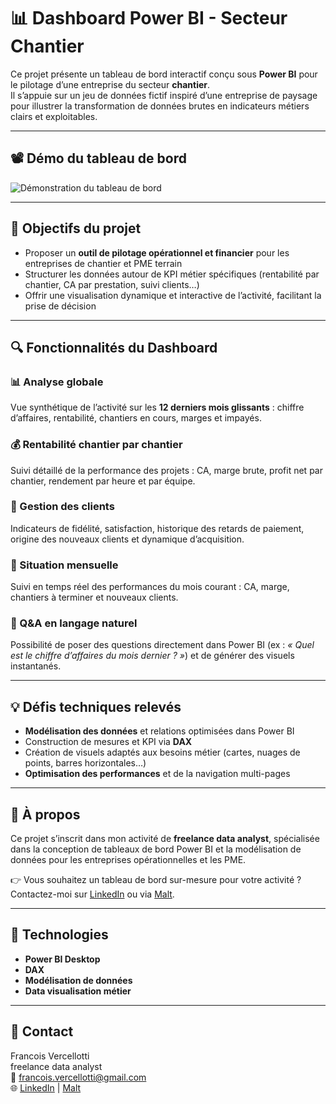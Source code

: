 # 📊 Dashboard Power BI - Secteur Chantier

Ce projet présente un tableau de bord interactif conçu sous **Power BI** pour le pilotage d’une entreprise du secteur **chantier**.  
Il s’appuie sur un jeu de données fictif inspiré d’une entreprise de paysage pour illustrer la transformation de données brutes en indicateurs métiers clairs et exploitables.

---

## 📽️ Démo du tableau de bord

![Démonstration du tableau de bord](assets/screencast_dashboard.gif)

---

## 🚀 Objectifs du projet

- Proposer un **outil de pilotage opérationnel et financier** pour les entreprises de chantier et PME terrain
- Structurer les données autour de KPI métier spécifiques (rentabilité par chantier, CA par prestation, suivi clients…)
- Offrir une visualisation dynamique et interactive de l’activité, facilitant la prise de décision

---

## 🔍 Fonctionnalités du Dashboard

### 📊 Analyse globale  
Vue synthétique de l’activité sur les **12 derniers mois glissants** : chiffre d’affaires, rentabilité, chantiers en cours, marges et impayés.

### 💰 Rentabilité chantier par chantier  
Suivi détaillé de la performance des projets : CA, marge brute, profit net par chantier, rendement par heure et par équipe.

### 👥 Gestion des clients  
Indicateurs de fidélité, satisfaction, historique des retards de paiement, origine des nouveaux clients et dynamique d’acquisition.

### 📅 Situation mensuelle  
Suivi en temps réel des performances du mois courant : CA, marge, chantiers à terminer et nouveaux clients.

### 💬 Q&A en langage naturel  
Possibilité de poser des questions directement dans Power BI (ex : *« Quel est le chiffre d’affaires du mois dernier ? »*) et de générer des visuels instantanés.

---

## 💡 Défis techniques relevés

- **Modélisation des données** et relations optimisées dans Power BI
- Construction de mesures et KPI via **DAX**
- Création de visuels adaptés aux besoins métier (cartes, nuages de points, barres horizontales…)
- **Optimisation des performances** et de la navigation multi-pages

---


## 📌 À propos

Ce projet s’inscrit dans mon activité de **freelance data analyst**, spécialisée dans la conception de tableaux de bord Power BI et la modélisation de données pour les entreprises opérationnelles et les PME.

👉 Vous souhaitez un tableau de bord sur-mesure pour votre activité ? Contactez-moi sur [LinkedIn](https://www.linkedin.com/in/françoisvercellotti) ou via [Malt]([https://www.malt.fr/profile/tonprofil](https://www.malt.fr/profile/francoisvercellotti)).

---

## 📌 Technologies

- **Power BI Desktop**
- **DAX**
- **Modélisation de données**
- **Data visualisation métier**

---

## 📧 Contact

Francois Vercellotti  
freelance data analyst  
📩 francois.vercellotti@gmail.com  
🌐 [LinkedIn](https://www.linkedin.com/in/tonprofil) | [Malt](https://www.malt.fr/profile/tonprofil)
